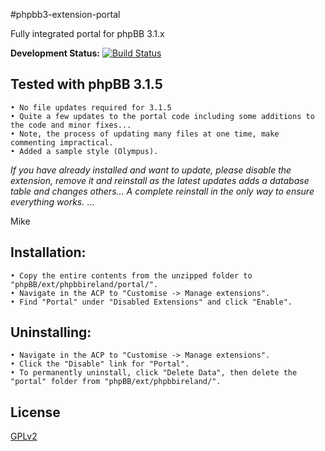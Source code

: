 #phpbb3-extension-portal

Fully integrated portal for phpBB 3.1.x

**Development Status:** [![Build Status](https://travis-ci.org/phpbbireland/phpbb3-extension-portal.svg)](https://travis-ci.org/phpbbireland/phpbb3-extension-portal)

## Tested with phpBB 3.1.5
    • No file updates required for 3.1.5
    • Quite a few updates to the portal code including some additions to the code and minor fixes...
    • Note, the process of updating many files at one time, make commenting impractical.
    • Added a sample style (Olympus).  
  
*If you have already installed and want to update, please disable the extension, remove it and reinstall as the latest updates adds a database table and changes others... A complete reinstall in the only way to ensure everything works.*
...  

Mike

## Installation:
    • Copy the entire contents from the unzipped folder to "phpBB/ext/phpbbireland/portal/".
    • Navigate in the ACP to "Customise -> Manage extensions".
    • Find "Portal" under "Disabled Extensions" and click "Enable".

## Uninstalling:
    • Navigate in the ACP to "Customise -> Manage extensions".
    • Click the "Disable" link for "Portal".
    • To permanently uninstall, click "Delete Data", then delete the "portal" folder from "phpBB/ext/phpbbireland/".

## License

[GPLv2](license.txt)

